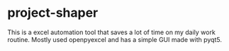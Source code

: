 # project-shaper

This is a excel automation tool that saves a lot of time on my daily work routine. 
Mostly used openpyexcel and has a simple GUI made with pyqt5.
